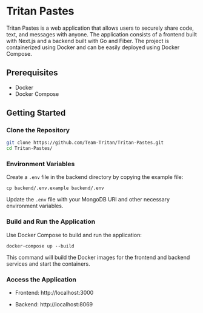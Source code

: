 # Tritan Pastes

Tritan Pastes is a web application that allows users to securely share code, text, and messages with anyone. The application consists of a frontend built with Next.js and a backend built with Go and Fiber. The project is containerized using Docker and can be easily deployed using Docker Compose.

## Prerequisites

- Docker
- Docker Compose

## Getting Started

### Clone the Repository

```sh
git clone https://github.com/Team-Tritan/Tritan-Pastes.git
cd Tritan-Pastes/
```

### Environment Variables

Create a `.env` file in the backend directory by copying the example file:

`cp backend/.env.example backend/.env`

Update the `.env` file with your MongoDB URI and other necessary environment variables.

### Build and Run the Application

Use Docker Compose to build and run the application:

`docker-compose up --build`

This command will build the Docker images for the frontend and backend services and start the containers.

### Access the Application

- Frontend: http://localhost:3000

- Backend: http://localhost:8069
